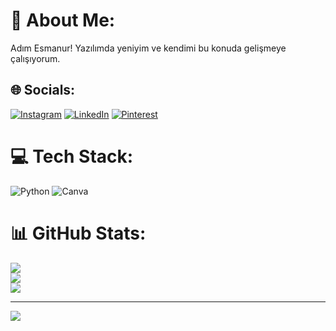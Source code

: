 # 💫 About Me:
Adım Esmanur! Yazılımda yeniyim ve kendimi bu konuda gelişmeye çalışıyorum.


## 🌐 Socials:
[![Instagram](https://img.shields.io/badge/Instagram-%23E4405F.svg?logo=Instagram&logoColor=white)](https://instagram.com/esanymn) [![LinkedIn](https://img.shields.io/badge/LinkedIn-%230077B5.svg?logo=linkedin&logoColor=white)](https://linkedin.com/in/esmanuryaman) [![Pinterest](https://img.shields.io/badge/Pinterest-%23E60023.svg?logo=Pinterest&logoColor=white)](https://pinterest.com/esanymn) 

# 💻 Tech Stack:
![Python](https://img.shields.io/badge/python-3670A0?style=flat&logo=python&logoColor=ffdd54) ![Canva](https://img.shields.io/badge/Canva-%2300C4CC.svg?style=flat&logo=Canva&logoColor=white) 
# 📊 GitHub Stats:
![](https://github-readme-stats.vercel.app/api?username=esmanuryaman&theme=jolly&hide_border=false&include_all_commits=false&count_private=false)<br/>
![](https://github-readme-streak-stats.herokuapp.com/?user=esmanuryaman&theme=jolly&hide_border=false)<br/>
![](https://github-readme-stats.vercel.app/api/top-langs/?username=esmanuryaman&theme=jolly&hide_border=false&include_all_commits=false&count_private=false&layout=compact)

---
[![](https://visitcount.itsvg.in/api?id=esmanuryaman&icon=9&color=11)](https://visitcount.itsvg.in)

<!-- Proudly created with GPRM ( https://gprm.itsvg.in ) -->
